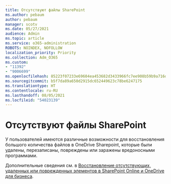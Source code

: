 ```yaml
---
title: Отсутствуют файлы SharePoint
ms.author: pebaum
author: pebaum
manager: scotv
ms.date: 05/27/2021
audience: Admin
ms.topic: article
ms.service: o365-administration
ROBOTS: NOINDEX, NOFOLLOW
localization_priority: Priority
ms.collection: Adm_O365
ms.custom:
- "11392"
- "9006699"
ms.openlocfilehash: 85223f07233e69604ea453682d3433966fc7ee908b59b9a716d9ba99950c9e62
ms.sourcegitcommit: b5f7da89a650d2915dc652449623c78be6247175
ms.translationtype: HT
ms.contentlocale: ru-RU
ms.lasthandoff: 08/05/2021
ms.locfileid: "54023139"
---
```

# <a name="sharepoint-files-are-missing"></a>Отсутствуют файлы SharePoint

У пользователей имеются различные возможности для восстановления большого количества файлов в OneDrive Sharepoint, которые были удалены, перезаписаны, повреждены или заражены вредоносными программами.

Дополнительные сведения см. в [Восстановление отсутствующих, удаленных или поврежденных элементов в SharePoint Online и OneDrive для бизнеса](https://go.microsoft.com/fwlink/?linkid=2110774).
